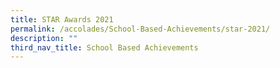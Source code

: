 ```yaml
---
title: STAR Awards 2021
permalink: /accolades/School-Based-Achievements/star-2021/
description: ""
third_nav_title: School Based Achievements
---
```


